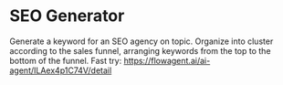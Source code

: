 # SEO Generator
Generate a keyword for an SEO agency on topic. Organize into cluster according to the sales funnel, arranging keywords from the top to the bottom of the funnel.
Fast try: https://flowagent.ai/ai-agent/ILAex4p1C74V/detail
